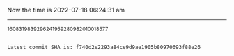 Now the time is 2022-07-18 06:24:31 am

---

<small>1608319839296241959280982010018577</small>

```txt

Latest commit SHA is: f740d2e2293a84ce9d9ae1905b80970693f88e26
```
